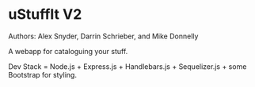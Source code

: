 # uStuffIt V2

Authors: Alex Snyder, Darrin Schrieber, and Mike Donnelly

A webapp for cataloguing your stuff.

Dev Stack = Node.js + Express.js + Handlebars.js + Sequelizer.js + some Bootstrap for styling.


